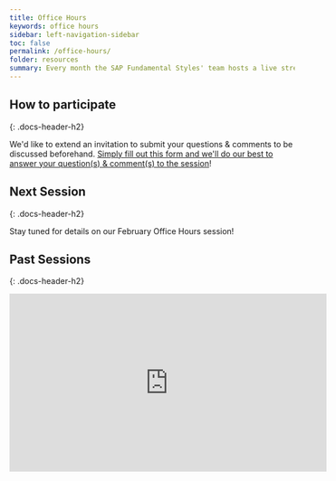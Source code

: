 ```yaml
---
title: Office Hours
keywords: office hours
sidebar: left-navigation-sidebar
toc: false
permalink: /office-hours/
folder: resources
summary: Every month the SAP Fundamental Styles' team hosts a live stream of a presentation covering anything from library updates, how-to's and demos. It's also an opportunity for us to engage with our users and answer pre-submitted questions.
---
```


## How to participate
{: .docs-header-h2}

We'd like to extend an invitation to submit your questions & comments to be discussed beforehand. <a href="https://goo.gl/forms/1E5kARHs6f8f6jkk1" target="_blank">Simply fill out this form and we'll do our best to answer your question(s) & comment(s) to the session</a>!

## Next Session
{: .docs-header-h2}

Stay tuned for details on our February Office Hours session!

## Past Sessions
{: .docs-header-h2}

<iframe width="560" height="315" src="https://www.youtube.com/embed/P5AP2wTpx7Y" frameborder="0" allow="accelerometer; autoplay; encrypted-media; gyroscope; picture-in-picture" allowfullscreen></iframe>

<!-- You can tune in right here on this page or subscribe/follow our <a href="https://youtube.com/channel/UCkq8zSSBngKze-rUypz0t2w/live" target="_blank">YouTube channel</a>. -->


